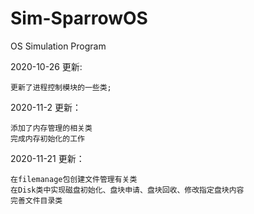 # Sim-SparrowOS
OS Simulation Program

2020-10-26 更新:

    更新了进程控制模块的一些类;



2020-11-2 更新：

    添加了内存管理的相关类
    完成内存初始化的工作
    
2020-11-21 更新：

    在filemanage包创建文件管理有关类
    在Disk类中实现磁盘初始化、盘块申请、盘块回收、修改指定盘块内容
    完善文件目录类
    